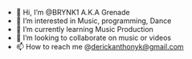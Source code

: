 - 👋 Hi, I’m @BRYNK1 A.K.A Grenade
- 👀 I’m interested in Music, programming, Dance 
- 🌱 I’m currently learning Music Production
- 💞️ I’m looking to collaborate on music or videos
- 📫 How to reach me @derickanthonyk@gmail.com

<!---
BRYNK1/BRYNK1 is a ✨ special ✨ repository because its `README.md` (this file) appears on your GitHub profile.
You can click the Preview link to take a look at your changes.
--->
